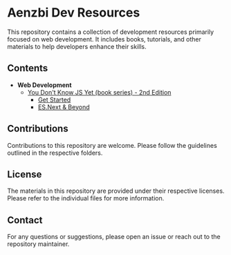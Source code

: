 # Aenzbi Dev Resources

This repository contains a collection of development resources primarily focused on web development. It includes books, tutorials, and other materials to help developers enhance their skills.

## Contents

- **Web Development**
  - [You Don't Know JS Yet (book series) - 2nd Edition](Web%20Development/You-Dont-Know-JS-2nd-ed/README.md)
    - [Get Started](Web%20Development/You-Dont-Know-JS-2nd-ed/get-started/README.md)
    - [ES.Next & Beyond](Web%20Development/You-Dont-Know-JS-2nd-ed/es-next-beyond/README.md)

## Contributions

Contributions to this repository are welcome. Please follow the guidelines outlined in the respective folders.

## License

The materials in this repository are provided under their respective licenses. Please refer to the individual files for more information.

## Contact

For any questions or suggestions, please open an issue or reach out to the repository maintainer.
